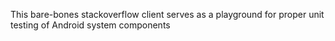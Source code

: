 This bare-bones stackoverflow client 
serves as a playground for proper unit testing
of Android system components
